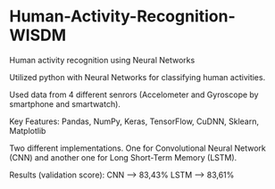 # Human-Activity-Recognition-WISDM
Human activity recognition using Neural Networks

Utilized python with Neural Networks for classifying human activities. 

Used data from 4 different senrors (Accelometer and Gyroscope by smartphone and smartwatch).

Key Features: Pandas, NumPy, Keras, TensorFlow, CuDNN, Sklearn, Matplotlib

Two different implementations. One for Convolutional Neural Network (CNN) and another one for Long Short-Term Memory (LSTM).

Results (validation score):
CNN -->  83,43%
LSTM --> 83,61%
